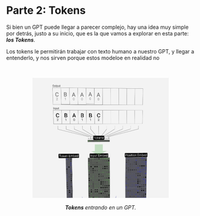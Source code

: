 # Parte 2: Tokens

Si bien un GPT puede llegar a parecer complejo, hay una idea muy simple por detrás, justo a su inicio, que es la que vamos a explorar en esta parte: ***los Tokens***.

Los tokens le permitirán trabajar con texto humano a nuestro GPT, y llegar a entenderlo, y nos sirven porque estos modeloe en realidad no 

<br>

<p align="center">
  <img src="../assets/tokens.png" height="320">
</p>
<p align="center"><i><b>Tokens </b> entrando en un GPT.</i></p>
